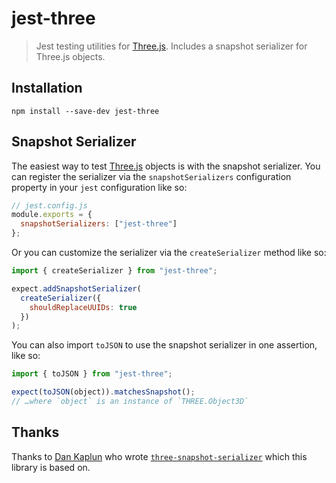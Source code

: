 # jest-three

> Jest testing utilities for [Three.js](https://threejs.org/). Includes a snapshot serializer for Three.js objects.

## Installation

```
npm install --save-dev jest-three
```

## Snapshot Serializer

The easiest way to test [Three.js](https://threejs.org/) objects is with the snapshot serializer. You can register the serializer via the `snapshotSerializers` configuration property in your `jest` configuration like so:

```js
// jest.config.js
module.exports = {
  snapshotSerializers: ["jest-three"]
};
```

Or you can customize the serializer via the `createSerializer` method like so:

```js
import { createSerializer } from "jest-three";

expect.addSnapshotSerializer(
  createSerializer({
    shouldReplaceUUIDs: true
  })
);
```

You can also import `toJSON` to use the snapshot serializer in one assertion, like so:

```js
import { toJSON } from "jest-three";

expect(toJSON(object)).matchesSnapshot();
// …where `object` is an instance of `THREE.Object3D`
```

## Thanks

Thanks to [Dan Kaplun](https://github.com/dbkaplun) who wrote [`three-snapshot-serializer`](https://github.com/dbkaplun/three-snapshot-serializer) which this library is based on.
